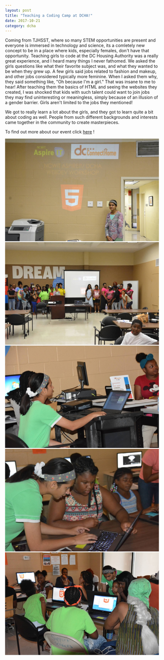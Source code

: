 ```yaml
---
layout: post
title: "Teaching a Coding Camp at DCHA!"
date: 2017-10-21
category: dcha
---
```

Coming from TJHSST, where so many STEM opportunities are present and everyone is immersed in technology and science, its a comletely new concept to be in a place where kids, especially females, don't have that opportunity. Teaching girls to code at the DC Housing Authority was a really great experience, and I heard many things I never fathomed. We asked the girls questions like what their favorite subject was, and what they wanted to be when they grew up. A few girls said jobs related to fashion and makeup, and other jobs considered typically more feminine. When I asked them why, they said something like, "Oh because I'm a girl." That was insane to me to hear! After teaching them the basics of HTML and seeing the websites they created, I was shocked that kids with such talent could want to join jobs they may find uninteresting or meaningless, simply because of an illusion of a gender barrier. Girls aren't limited to the jobs they mentioned!

We got to really learn a lot about the girls, and they got to learn quite a bit about coding as well. People from such different backgrounds and interests came together in the community to create masterpieces.

To find out more about our event click
<a href = "http://www.dchousing.org/doc.aspx?docid=2017110313131120320&AspxAutoDetectCookieSupport=1"> here</a>
!

<img src = "/assets/images/dcha/dcha_projector.jpeg" alt = "">
<img src = "/assets/images/dcha/dcha_group.jpeg" alt = "">
<img src = "/assets/images/dcha/dcha_computer.jpeg" alt = "">
<img src = "/assets/images/dcha/dcha_helping.jpeg" alt = "">
<img src = "/assets/images/dcha/dcha_helping_2.jpeg" alt = "">
